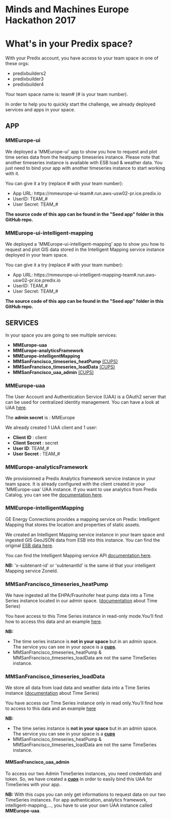 # Minds and Machines Europe Hackathon 2017
# What's in your Predix space?

With your Predix account, you have access to your team space in one of these orgs:
- predixbuilders2
- predixbuilder3
- predixbuilder4  

Your team space name is: team# (# is your team number).

In order to help you to quickly start the challenge, we already deployed services and apps in your space.

## APP

### MMEurope-ui

We deployed a 'MMEurope-ui' app to show you how to request and plot time series data from the heatpump timeseries instance. Please note that another timeseries instance is available with ESB load & weather data. You just need to bind your app with another timeseries instance to start working with it.

You can give it a try (replace # with your team number):
- App URL:
https://mmeurope-ui-team#.run.aws-usw02-pr.ice.predix.io
- UserID: TEAM_#
- User Secret: TEAM_#

**The source code of this app can be found in the "Seed app" folder in this GitHub repo.**

### MMEurope-ui-intelligent-mapping

We deployed a 'MMEurope-ui-intelligent-mapping' app to show you how to request and plot GIS data stored in the Intelligent Mapping service instance deployed in your team space.

You can give it a try (replace # with your team number):
- App URL:
https://mmeurope-ui-intelligent-mapping-team#.run.aws-usw02-pr.ice.predix.io
- UserID: TEAM_#
- User Secret: TEAM_#

**The source code of this app can be found in the "Seed app" folder in this GitHub repo.**

## SERVICES

In your space you are going to see multiple services:
* **MMEurope-uaa**
* **MMEurope-analyticsFramework**
* **MMEurope-intelligentMapping**
* **MMSanFrancisco_timeseries_heatPump** [(CUPS)](https://docs.cloudfoundry.org/devguide/services/user-provided.html)
* **MMSanFrancisco_timeseries_loadData** [(CUPS)](https://docs.cloudfoundry.org/devguide/services/user-provided.html)
* **MMSanFrancisco_uaa_admin** [(CUPS)](https://docs.cloudfoundry.org/devguide/services/user-provided.html)

### MMEurope-uaa

The User Account and Authentication Service (UAA) is a OAuth2 server that can be used for centralized identity management. You can have a look at UAA [here](https://docs.predix.io/en-US/content/service/security/user_account_and_authentication/).

The **admin secret** is : MMEurope

We already created 1 UAA client and 1 user:
* **Client ID** : client
* **Client Secret** : secret
* **User ID**:  TEAM_#
* **User Secret** : TEAM_#

### MMEurope-analyticsFramework

We provisionned a Predix Analytics framework service instance in your team space. It is already configured with the client created in your 'MMEurope-uaa' UAA instance.
If you want to use analytics from Predix Catalog, you can see the [documentation here](https://docs.predix.io/en-US/content/service/analytics_services/analytics_framework/get-started).

### MMEurope-intelligentMapping

GE Energy Connections provides a mapping service on Predix: Intelligent Mapping that stores the location and properties of static assets.

We created an Intelligent Mapping service instance in your team space and ingested GIS GeoJSON data from ESB into this instance. You can find the original [ESB data here](https://github.com/PredixDev/minds-machines-europe/tree/GIS_geojson_data/Electrification%20Challenge/Grid%20GIS%20Dataset).

You can find the Intelligent Mapping service API [documentation here](https://sw-intelligent-mapping.github.io/smallworld-mapping-services/#MappingServices/IMSapis.htm%3FTocPath%3DGetting%2520started%2520with%2520Intelligent%2520Mapping%2520and%2520Dynamic%2520Mapping%2520services%7C_____8).

**NB:** 'x-subtenant-id' or 'subtenantId' is the same id that your intelligent Mapping service ZoneId.

### MMSanFrancisco_timeseries_heatPump

We have ingested all the EHPA/Fraunhofer heat pump data into a Time Series instance located in our admin space. ([documentation](https://docs.predix.io/en-US/content/service/data_management/time_series/) about Time Series)

You have access to this Time Series instance in read-only mode.You’ll find how to access this data and an example [here](https://github.com/PredixDev/minds-machines-europe/tree/master/Electrification%20Challenge/Heatpump%20Timeseries%20Dataset).

**NB:**
- The time series instance is **not in your space** but in an admin space. The service you can see in your space is a [**cups**](https://docs.cloudfoundry.org/devguide/services/user-provided.html).
- MMSanFrancisco_timeseries_heatPump & MMSanFrancisco_timeseries_loadData are not the same TimeSeries instance.

### MMSanFrancisco_timeseries_loadData

We store all data from load data and weather data into a Time Series instance ([documentation](https://docs.predix.io/en-US/content/service/data_management/time_series/) about Time Series)

You have access our Time Series instance only in read only.You’ll find how to access to this data and an example [here](https://github.com/PredixDev/minds-machines-europe/tree/master/Electrification%20Challenge/Grid%20Timeseries%20Dataset)

**NB:**
- The time series instance is **not in your space** but in an admin space. The service you can see in your space is a [**cups**](https://docs.cloudfoundry.org/devguide/services/user-provided.html)  
- MMSanFrancisco_timeseries_heatPump & MMSanFrancisco_timeseries_loadData are not the same TimeSeries instance.

#### MMSanFrancisco_uaa_admin
To access our two Admin TimeSeries instances, you need credentials and token. So, we have created a [**cups**](https://docs.cloudfoundry.org/devguide/services/user-provided.html) in order to easily bind this UAA for TimeSeries with your app.

**NB:** With this cups you can only get informations to request data on our two TimeSeries instances. For app authentication, analytics framework, intelligent-mapping,..., you have to use your own UAA instance called **MMEurope-uaa**.
